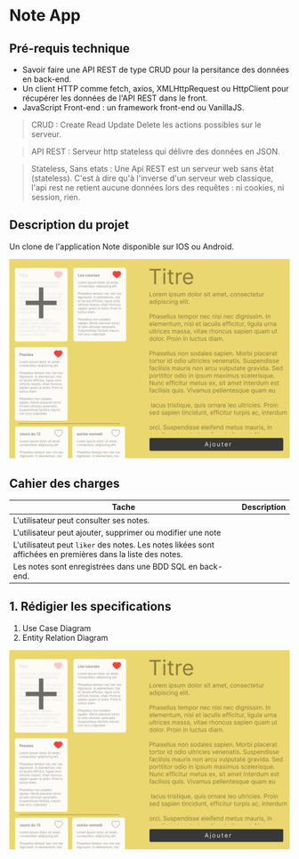 # Note App

## Pré-requis technique
- Savoir faire une API REST de type CRUD pour la persitance des données en back-end.
- Un client HTTP comme fetch, axios, XMLHttpRequest ou HttpClient pour récupérer les données de l'API REST dans le front.
- JavaScript Front-end : un framework front-end ou VanillaJS.

> CRUD : Create Read Update Delete les actions possibles sur le serveur.

> API REST :  Serveur http stateless qui délivre des données en JSON.

> Stateless, Sans etats : Une Api REST est un serveur web sans êtat (stateless). C'est à dire qu'à l'inverse d'un serveur web classique, l'api rest ne retient aucune données lors des requêtes : ni cookies, ni session, rien.


## Description du projet
Un clone de l'application Note disponible sur IOS ou Android.

![alt text](image.png)

## Cahier des charges
|Tache|Description|
|-|-|
|L'utilisateur peut consulter ses notes.||
|L'utilisateur peut ajouter, supprimer ou modifier une note||
|L'utilisateut peut `liker` des notes. Les notes likées sont affichées en premières dans la liste des notes.||
|Les notes sont enregistrées dans une BDD SQL en back-end.||

## 1. Rédigier les specifications

1. Use Case Diagram
2. Entity Relation Diagram

![alt text](image.png)
<!-- 
## Objectif BONUS
- Demander à l'utilisateur son nom lorsqu'il arrive sur le site et associer les notes à son nom lors de l'ajout.
- Si des noms existent deja il faut les afficher à l'utilisateur à l'arrivée sur le site pour qu'il puissent choisir son nom et voir uniquement ses notes.
> Cet objectif bonus neccéssite une relation entre plusieurs tables. **Effectuer donc un diagramme d'entité relation pour définir cette relation.** -->